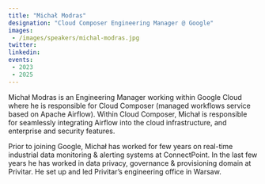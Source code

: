 ```yaml
---
title: "Michał Modras"
designation: "Cloud Composer Engineering Manager @ Google"
images:
 - /images/speakers/michal-modras.jpg
twitter: 
linkedin: 
events:
 - 2023
 - 2025
---
```


Michał Modras is an Engineering Manager working within Google Cloud where he is responsible for Cloud Composer (managed workflows service based on Apache Airflow). Within Cloud Composer, Michał is responsible for seamlessly integrating Airflow into the cloud infrastructure, and enterprise and security features.



Prior to joining Google, Michał has worked for few years on real-time industrial data monitoring & alerting systems at ConnectPoint. In the last few years he has worked in data privacy, governance & provisioning domain at Privitar. He set up and led Privitar’s engineering office in Warsaw.